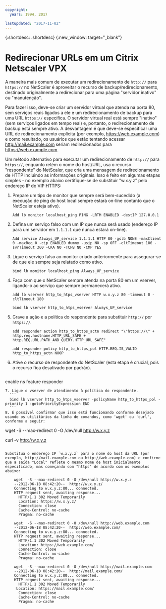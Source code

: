 ```yaml
---
copyright:
  years: 1994, 2017

lastupdated: "2017-11-02"
---
```


{:shortdesc: .shortdesc}
{:new_window: target="_blank"}

# Redirecionar URLs em um Citrix Netscaler VPX

A maneira mais comum de executar um redirecionamento de `http://` para `https://` no NetScaler é aproveitar o recurso de backup/redirecionamento, destinado originalmente a redirecionar para uma página "servidor inativo" ou "manutenção".  

Para fazer isso, deve-se criar um servidor virtual que atenda na porta 80, sem serviços reais ligados a ele e um redirecionamento de backup para uma URL `https://` específica. O servidor virtual real está sempre "inativo" (sem serviços ligados em tempo real) e, portanto, o redirecionamento de backup está sempre ativo. A desvantagem é que deve-se especificar uma URL de redirecionamento explícita (por exemplo, https://web.example.com) e como resultado, os usuários que estão tentando acessar http://mail.example.com seriam redirecionados para https://web.example.com.

Um método alternativo para executar um redirecionamento de `http://` para `https://`, enquanto retém o nome do host/URL, usa o recurso "respondente" do NetScaler, que cria uma mensagem de redirecionamento de HTTP incluindo as informações originais. Isso é feito em algumas etapas simples - no exemplo abaixo certifique-se de substituir "w.x.y.z" pelo endereço IP do VIP HTTPS:

1. Prepare um tipo de monitor que sempre será bem-sucedido (a execução de ping do host local sempre estará on-line contanto que o NetScaler esteja ativo).
	```
	Add lb monitor localhost_ping PING -LRTM ENABLED -destIP 127.0.0.1
	```
	
2. Defina um serviço falso com um IP que nunca será usado (endereço IP para um servidor em `1.1.1.1` que nunca estará on-line).
	```
	Add service Always_UP_service 1.1.1.1 HTTP 80 -gslb NONE -maxClient 0 -maxReq 0 -cip ENABLED dummy -usip NO -sp OFF -cltTimeout 180 -svrTimeout 360 -CKA NO -TCPB NO -CMP YES
	```
3. Ligue o serviço falso ao monitor criado anteriormente para assegurar-se de que ele sempre seja relatado como ativo.
	```
	bind lb monitor localhost_ping Always_UP_service
	```
	
4. Faça com que o NetScaler sempre atenda na porta 80 em um vserver, ligando-o ao serviço que sempre permanecerá ativo.
	```
	add lb vserver http_to_htps_vserver HTTP w.x.y.z 80 -timeout 0 -cltTimeout 180
	```
	```
	bind lb vserver http_to_htps_vserver Always_UP_service
	```
	
5. Grave a ação e a política do respondente para substituir `http://` por `https://`.
	```
	add responder action http_to_https_actn redirect "\"https://\" + http.req.hostname.HTTP_URL_SAFE + http.REQ.URL.PATH_AND_QUERY.HTTP_URL_SAFE"
	```
	```
	add responder policy http_to_https_pol HTTP.REQ.IS_VALID http_to_https_actn NOOP
	```
6. Ative o recurso de respondente do NetScaler (esta etapa é crucial, pois o recurso fica desativado por padrão).
	```
  enable ns feature responder
  ```
7. Ligue o vserver de atendimento à política do respondente.
	```
	bind lb vserver http_to_htps_vserver -policyName http_to_https_pol -priority 1 -gotoPriorityExpression END
	```
8. É possível confirmar que isso está funcionando conforme desejado usando os utilitários da linha de comandos, como 'wget' ou 'curl', conforme a seguir:

```
wget  -S --max-redirect 0 -O /dev/null http://w.x.y.z

curl -v http://w.x.y.z
```

Substitua o endereço IP `w.x.y.z` para o nome do host da URL (por exemplo, http://mail.example.com ou http://web.example.com) e confirme que a saída "Local" reflete o mesmo nome de host inicialmente especificado, mas começando com "https" de acordo com os exemplos abaixo:

    wget  -S --max-redirect 0 -O /dev/null http://w.x.y.z
    --2012-06-18 08:42:20--  http://w.x.y.z/
    Connecting to w.x.y.z:80... connected.
    HTTP request sent, awaiting response...
      HTTP/1.1 302 Moved Temporarily
      Location: https://w.x.y.z/
      Connection: close
      Cache-Control: no-cache
      Pragma: no-cache

    wget  -S --max-redirect 0 -O /dev/null http://web.example.com
    --2012-06-18 08:42:20--  http://web.example.com/
    Connecting to w.x.y.z:80... connected.
    HTTP request sent, awaiting response...
      HTTP/1.1 302 Moved Temporarily
      Location: https://web.example.com/
      Connection: close
      Cache-Control: no-cache
      Pragma: no-cache

    wget  -S --max-redirect 0 -O /dev/null http://mail.example.com
    --2012-06-18 08:42:20--  http://mail.example.com/
    Connecting to w.x.y.z:80... connected.
    HTTP request sent, awaiting response...
      HTTP/1.1 302 Moved Temporarily
     Location: https://mail.example.com/
      Connection: close
      Cache-Control: no-cache
      Pragma: no-cache
